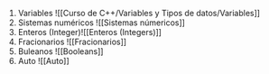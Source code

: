 1. Variables ![[Curso de C++/Variables y Tipos de datos/Variables]]
2. Sistemas numéricos ![[Sistemas númericos]]
3. Enteros (Integer)![[Enteros (Integers)]]
4. Fracionarios ![[Fracionarios]]
5. Buleanos ![[Booleans]]
6. Auto ![[Auto]]